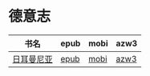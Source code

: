 # 德意志

| 书名 | epub | mobi | azw3 |
| --- | --- | --- | --- |
| [日耳曼尼亚](http://ct.dalanmei.com/f/31084289-572115551-ddc4eb) | [epub](http://ct.dalanmei.com/f/31084289-572115551-ddc4eb) | [mobi](http://ct.dalanmei.com/f/31084289-571706590-959540) | [azw3](http://ct.dalanmei.com/f/31084289-572138481-351a3d) |
